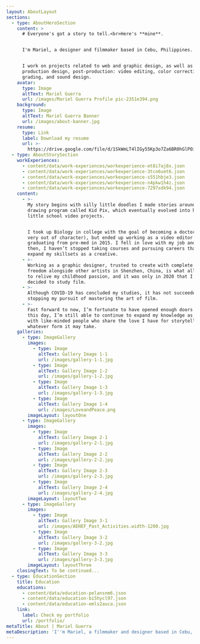 ```yaml
---
layout: AboutLayout
sections:
  - type: AboutHeroSection
    content: >
      # Everyone's got a story to tell.<br>Here's **mine**.


      I'm Mariel, a designer and filmmaker based in Cebu, Philippines.


      I work on projects related to web and graphic design, as well as
      production design, post-production: video editing, color correction, color
      grading, and sound design.
    avatar:
      type: Image
      altText: Mariel Guerra
      url: /images/Mariel Guerra Profile pic-2351e394.png
    background:
      type: Image
      altText: Mariel Guerra Banner
      url: /images/about-banner.jpg
    resume:
      type: Link
      label: Download my resume
      url: >-
        https://drive.google.com/file/d/1SkWmLT4lIGy55Kp3o7Za6BR0hGlPOiz3/view?usp=drive_link
  - type: AboutStorySection
    workExperiences:
      - content/data/work-experiences/workexperience-et8i7aj8x.json
      - content/data/work-experiences/workexperience-3tcn6uet6.json
      - content/data/work-experiences/workexperience-s551hbje3.json
      - content/data/work-experiences/workexperience-n4pkw1h4z.json
      - content/data/work-experiences/workexperience-7297xdk94.json
    content:
      - >-
        My story begins with silly little doodles I made stories around using a
        drawing program called Kid Pix, which eventually evolved into humble
        little school video projects.


        I took up Biology in college with the goal of becoming a doctor (I know,
        very out of character), but ended up working as a video editor after
        graduating from pre-med in 2015. I fell in love with my job and since
        then, I haven’t stopped taking courses and pursuing careers that help
        expand my skillsets as a creative.
      - >-
        Working as a graphic designer, trusted to create with complete artistic
        freedom alongside other artists in Shenzhen, China, is what allowed me
        to relive my childhood passion, and it was only in 2020 that I finally
        decided to study film.
      - >-
        Although COVID-19 has concluded my studies, it has not succeeded in
        stopping my pursuit of mastering the art of film.
      - >-
        Fast forward to now, I’m fortunate to have opened enough doors that to
        this day, I’m still able to continue to expand my knowledge as I work
        with like-minded people who share the love I have for storytelling, in
        whatever form it may take.
    galleries:
      - type: ImageGallery
        images:
          - type: Image
            altText: Gallery Image 1-1
            url: /images/gallery-1-1.jpg
          - type: Image
            altText: Gallery Image 1-2
            url: /images/gallery-1-2.jpg
          - type: Image
            altText: Gallery Image 1-3
            url: /images/gallery-1-3.jpg
          - type: Image
            altText: Gallery Image 1-4
            url: /images/LoveandPeace.png
        imageLayout: layoutOne
      - type: ImageGallery
        images:
          - type: Image
            altText: Gallery Image 2-1
            url: /images/gallery-2-1.jpg
          - type: Image
            altText: Gallery Image 2-2
            url: /images/gallery-2-2.jpg
          - type: Image
            altText: Gallery Image 2-3
            url: /images/gallery-2-3.jpg
          - type: Image
            altText: Gallery Image 2-4
            url: /images/gallery-2-4.jpg
        imageLayout: layoutTwo
      - type: ImageGallery
        images:
          - type: Image
            altText: Gallery Image 3-1
            url: /images/AEHEF_Past_Activities.width-1200.jpg
          - type: Image
            altText: Gallery Image 3-2
            url: /images/gallery-3-2.jpg
          - type: Image
            altText: Gallery Image 3-3
            url: /images/gallery-3-3.jpg
        imageLayout: layoutThree
    closingText: To be continued...
  - type: EducationSection
    title: Education
    educations:
      - content/data/education-pelansnm6.json
      - content/data/education-bi5hycl97.json
      - content/data/education-emls2auca.json
    link:
      label: Check my portfolio
      url: /portfolio/
metaTitle: About | Mariel Guerra
metaDescription: 'I''m Mariel, a filmmaker and designer based in Cebu, Philippines.'
---
```

